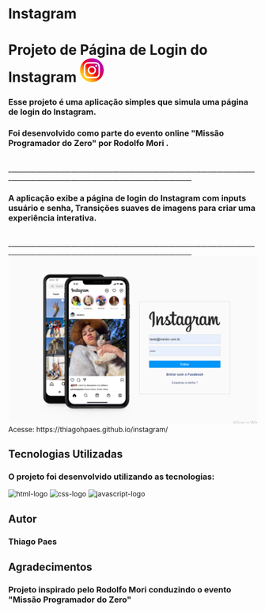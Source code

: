<h1>Instagram </h1>

<h1>Projeto de Página de Login do Instagram           <img src="https://github.com/Thiagohpaes/instagram/blob/main/img/icone-insta.png?raw=true"/></h1>
<h3>Esse projeto é uma aplicação simples que simula uma página de login do Instagram.</h3>
<h3>Foi desenvolvido como parte do evento online "Missão Programador do Zero" por Rodolfo Mori .</h3>
</br>
________________________________________________________________________________________________________________________________________
<h3>A aplicação exibe a página de login do Instagram com inputs usuário e senha,
Transições suaves de imagens para criar uma experiência interativa.</h3>
</br>
________________________________________________________________________________________________________________________________________
<a> <img src="https://github.com/Thiagohpaes/instagram/blob/main/img/instagram.png?raw=true"/></a>
 Acesse: https://thiagohpaes.github.io/instagram/


<h2>Tecnologias Utilizadas</h2>
<h3>O projeto foi desenvolvido utilizando as tecnologias:</h3>

<img src="https://img.shields.io/badge/HTML5-E34F26?style=for-the-badge&logo=html5&logoColor=white" alt="html-logo"/> <img src="https://img.shields.io/badge/CSS3-1572B6?style=for-the-badge&logo=css3&logoColor=white" alt="css-logo"/> <img src="https://img.shields.io/badge/JavaScript-F7DF1E?style=for-the-badge&logo=javascript&logoColor=black" alt="javascript-logo"/>




<h2>Autor</h2>
<h3>Thiago Paes</h3>

<h2>Agradecimentos</h2>
<h3>Projeto inspirado pelo Rodolfo Mori conduzindo o evento "Missão Programador do Zero"</h3>
